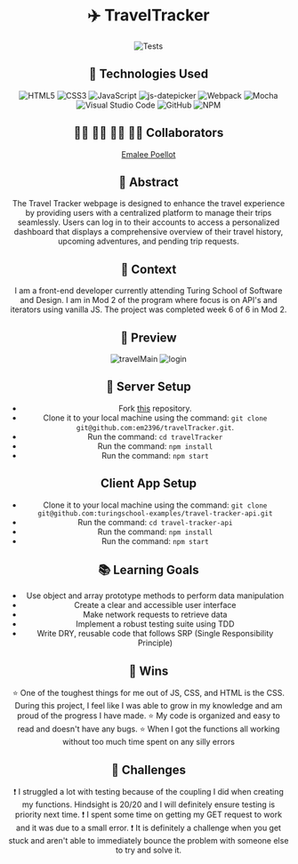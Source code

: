 <div align="center">

# :airplane: TravelTracker
![Tests](https://badgen.net/badge/tests/passing/green?icon=github)

## 💾 Technologies Used
![HTML5](https://img.shields.io/badge/html5-%23E34F26.svg?style=for-the-badge&logo=html5&logoColor=white)
![CSS3](https://img.shields.io/badge/css3-%231572B6.svg?style=for-the-badge&logo=css3&logoColor=white)
![JavaScript](https://img.shields.io/badge/javascript-%23323330.svg?style=for-the-badge&logo=javascript&logoColor=%23F7DF1E)
![js-datepicker](https://img.shields.io/badge/chart.js-F5788D.svg?style=for-the-badge&logo=chart.js&logoColor=white)
![Webpack](https://img.shields.io/badge/webpack-%238DD6F9.svg?style=for-the-badge&logo=webpack&logoColor=black)
![Mocha](https://img.shields.io/badge/-mocha-%238D6748?style=for-the-badge&logo=mocha&logoColor=white)
![Visual Studio Code](https://img.shields.io/badge/Visual%20Studio%20Code-0078d7.svg?style=for-the-badge&logo=visual-studio-code&logoColor=white)
![GitHub](https://img.shields.io/badge/github-%23121011.svg?style=for-the-badge&logo=github&logoColor=white)
![NPM](https://img.shields.io/badge/NPM-%23CB3837.svg?style=for-the-badge&logo=npm&logoColor=white)

## 👩‍💻 👩‍💻 👨‍💻 👩‍💻 Collaborators
[Emalee Poellot](https://github.com/em2396) 

## 💭 Abstract
The Travel Tracker webpage is designed to enhance the travel experience by providing users with a centralized platform to manage their trips seamlessly. Users can log in to their accounts to access a personalized dashboard that displays a comprehensive overview of their travel history, upcoming adventures, and pending trip requests.

## 📝  Context
I am a front-end developer currently attending Turing School of Software and Design. I am in Mod 2 of the program where focus is on API's and iterators using vanilla JS. The project was completed week 6 of 6 in Mod 2.

## 🎥 Preview 
![travelMain](https://user-images.githubusercontent.com/116819092/283170242-ca544c31-8c61-4427-b5d2-7e992d44dae6.png)
![login](https://user-images.githubusercontent.com/116819092/283169928-e0e77779-f0cf-4056-91fe-8229bbd21d64.png)


## 🔌 Server Setup
- Fork [this](https://github.com/em2396/travelTracker) repository. 
- Clone it to your local machine using the command: `git clone git@github.com:em2396/travelTracker.git`.
- Run the command: `cd travelTracker`
- Run the command: `npm install`
- Run the command: `npm start`

## Client App Setup
- Clone it to your local machine using the command: `git clone git@github.com:turingschool-examples/travel-tracker-api.git`
- Run the command: `cd travel-tracker-api`
- Run the command: `npm install`
- Run the command: `npm start`

## 📚 Learning Goals
- Use object and array prototype methods to perform data manipulation
- Create a clear and accessible user interface
- Make network requests to retrieve data
- Implement a robust testing suite using TDD
- Write DRY, reusable code that follows SRP (Single Responsibility Principle)

## 🥇 Wins
⭐ One of the toughest things for me out of JS, CSS, and HTML is the CSS. During this project, I feel like I was able to grow in my knowledge and am proud of the progress I have made.
⭐ My code is organized and easy to read and doesn't have any bugs.
⭐ When I got the functions all working without too much time spent on any silly errors 

## 🚧 Challenges
❗ I struggled a lot with testing because of the coupling I did when creating my functions. Hindsight is 20/20 and I will definitely ensure testing is priority next time.
❗ I spent some time on getting my GET request to work and it was due to a small error.
❗ It is definitely a challenge when you get stuck and aren't able to immediately bounce the problem with someone else to try and solve it. 
